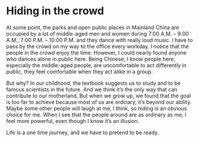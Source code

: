 # Hiding in the crowd

At some point, the parks and open public places in Mainland China are occupied by a lot of middle-aged men and women during 7:00 A.M. – 9:00 A.M., 7:00 P.M. – 10:00 P.M. and they dance with really loud music. I have to pass by the crowd on my way to the office every workday. I notice that the people in the crowd enjoy the time. However, I could nearly found anyone who dances alone in public here. Being Chinese, I know people here, especially the middle-aged people, are uncomfortable to act differently in public, they feel comfortable when they act alike in a group.

But why? In our childhood, the textbook suggests us to study and to be famous scientists in the future. And we think it’s the only way that can contribute to our motherland. But when we grow up, we found that the goal is too far to achieve because most of us are ordinary, it’s beyond our ability. Maybe some other people will laugh at me, I think, so hiding is an obvious choice for me. When I see that the people around are as ordinary as me, I feel more powerful, even though I know it’s an illusion.

Life is a one time journey, and we have to pretend to be ready.
